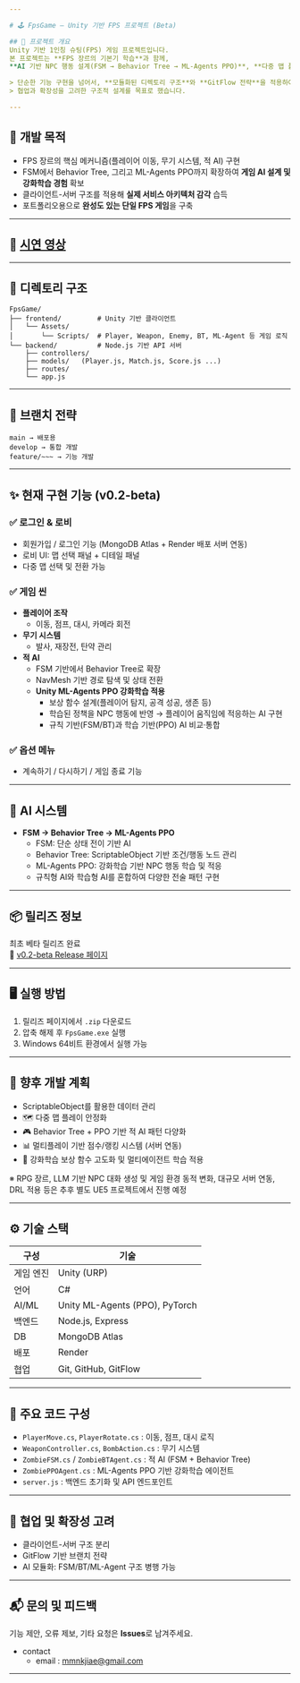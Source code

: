```yaml
---

# 🕹️ FpsGame – Unity 기반 FPS 프로젝트 (Beta)

## 📌 프로젝트 개요
Unity 기반 1인칭 슈팅(FPS) 게임 프로젝트입니다.  
본 프로젝트는 **FPS 장르의 기본기 학습**과 함께,  
**AI 기반 NPC 행동 설계(FSM → Behavior Tree → ML-Agents PPO)**, **다중 맵 플레이**, **클라이언트-서버 구조**를 경험하기 위해 제작되었습니다.  

> 단순한 기능 구현을 넘어서, **모듈화된 디렉토리 구조**와 **GitFlow 전략**을 적용하여  
> 협업과 확장성을 고려한 구조적 설계를 목표로 했습니다.

---
```


## 🎯 개발 목적
- FPS 장르의 핵심 메커니즘(플레이어 이동, 무기 시스템, 적 AI) 구현  
- FSM에서 Behavior Tree, 그리고 ML-Agents PPO까지 확장하여 **게임 AI 설계 및 강화학습 경험** 확보  
- 클라이언트-서버 구조를 적용해 **실제 서비스 아키텍처 감각** 습득  
- 포트폴리오용으로 **완성도 있는 단일 FPS 게임**을 구축  

---

## 🎥 [시연 영상](https://youtu.be/98fkWuGhLA0)

---

## 📁 디렉토리 구조
```
FpsGame/
├── frontend/         # Unity 기반 클라이언트
│   └── Assets/
│       └── Scripts/  # Player, Weapon, Enemy, BT, ML-Agent 등 게임 로직
└── backend/          # Node.js 기반 API 서버
    ├── controllers/
    ├── models/   (Player.js, Match.js, Score.js ...)
    ├── routes/
    └── app.js
```

---

## 🚀 브랜치 전략
```
main → 배포용
develop → 통합 개발
feature/~~~ → 기능 개발
```

---

## ✨ 현재 구현 기능 (v0.2-beta)

### ✅ 로그인 & 로비
- 회원가입 / 로그인 기능 (MongoDB Atlas + Render 배포 서버 연동)  
- 로비 UI: 맵 선택 패널 + 디테일 패널  
- 다중 맵 선택 및 전환 가능  

### ✅ 게임 씬
- **플레이어 조작**
  - 이동, 점프, 대시, 카메라 회전  
- **무기 시스템**
  - 발사, 재장전, 탄약 관리  
- **적 AI**
  - FSM 기반에서 Behavior Tree로 확장  
  - NavMesh 기반 경로 탐색 및 상태 전환  
  - **Unity ML-Agents PPO 강화학습 적용**
    - 보상 함수 설계(플레이어 탐지, 공격 성공, 생존 등)  
    - 학습된 정책을 NPC 행동에 반영 → 플레이어 움직임에 적응하는 AI 구현  
    - 규칙 기반(FSM/BT)과 학습 기반(PPO) AI 비교·통합  

### ✅ 옵션 메뉴
- 계속하기 / 다시하기 / 게임 종료 기능  

---

## 🧠 AI 시스템
- **FSM → Behavior Tree → ML-Agents PPO**
  - FSM: 단순 상태 전이 기반 AI  
  - Behavior Tree: ScriptableObject 기반 조건/행동 노드 관리  
  - ML-Agents PPO: 강화학습 기반 NPC 행동 학습 및 적응  
  - 규칙형 AI와 학습형 AI를 혼합하여 다양한 전술 패턴 구현  

---

## 📦 릴리즈 정보
최초 베타 릴리즈 완료  
🔗 [v0.2-beta Release 페이지](https://github.com/m97j/FpsGame/releases/tag/v0.2-beta)

---

## 🖥️ 실행 방법
1. 릴리즈 페이지에서 `.zip` 다운로드  
2. 압축 해제 후 `FpsGame.exe` 실행  
3. Windows 64비트 환경에서 실행 가능  

---

## 🔭 향후 개발 계획
- ScriptableObject를 활용한 데이터 관리  
- 🗺️ 다중 맵 플레이 안정화  
- 🎮 Behavior Tree + PPO 기반 적 AI 패턴 다양화  
- 📊 멀티플레이 기반 점수/랭킹 시스템 (서버 연동)  
- 🧩 강화학습 보상 함수 고도화 및 멀티에이전트 학습 적용  

※ RPG 장르, LLM 기반 NPC 대화 생성 및 게임 환경 동적 변화, 대규모 서버 연동, DRL 적용 등은 추후 별도 UE5 프로젝트에서 진행 예정  

---

## ⚙️ 기술 스택
| 구성       | 기술 |
|------------|------|
| 게임 엔진  | Unity (URP) |
| 언어       | C# |
| AI/ML      | Unity ML-Agents (PPO), PyTorch |
| 백엔드     | Node.js, Express |
| DB         | MongoDB Atlas |
| 배포       | Render |
| 협업       | Git, GitHub, GitFlow |

---

## 🧩 주요 코드 구성
- `PlayerMove.cs`, `PlayerRotate.cs` : 이동, 점프, 대시 로직  
- `WeaponController.cs`, `BombAction.cs` : 무기 시스템  
- `ZombieFSM.cs` / `ZombieBTAgent.cs` : 적 AI (FSM + Behavior Tree)  
- `ZombiePPOAgent.cs` : ML-Agents PPO 기반 강화학습 에이전트  
- `server.js` : 백엔드 초기화 및 API 엔드포인트  

---

## 🤝 협업 및 확장성 고려
- 클라이언트-서버 구조 분리  
- GitFlow 기반 브랜치 전략  
- AI 모듈화: FSM/BT/ML-Agent 구조 병행 가능  

---

## 📬 문의 및 피드백
기능 제안, 오류 제보, 기타 요청은 **Issues**로 남겨주세요.  
- contact  
    - email : mmnkjiae@gmail.com  

---
